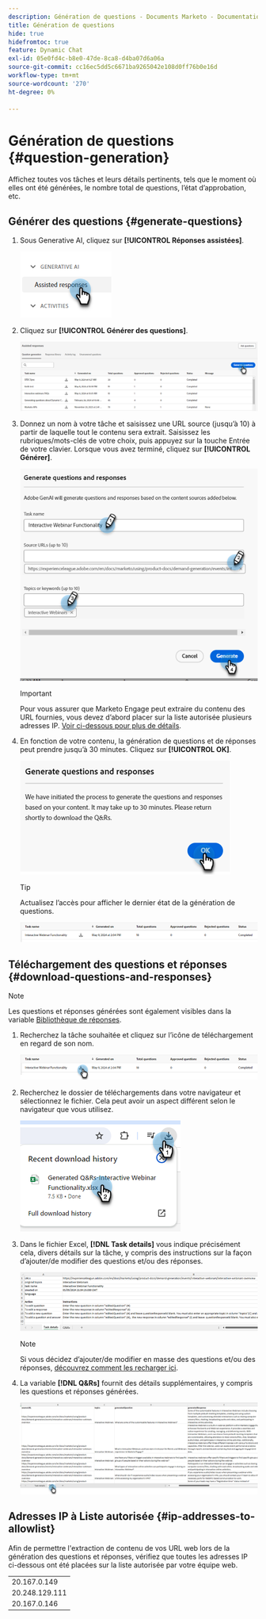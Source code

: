 ```yaml
---
description: Génération de questions - Documents Marketo - Documentation du produit
title: Génération de questions
hide: true
hidefromtoc: true
feature: Dynamic Chat
exl-id: 05e0fd4c-b8e0-47de-8ca8-d4ba07d6a06a
source-git-commit: cc16ec5dd5c6671ba9265042e108d0ff76b0e16d
workflow-type: tm+mt
source-wordcount: '270'
ht-degree: 0%

---
```


# Génération de questions {#question-generation}

Affichez toutes vos tâches et leurs détails pertinents, tels que le moment où elles ont été générées, le nombre total de questions, l’état d’approbation, etc.

## Générer des questions {#generate-questions}

1. Sous Generative AI, cliquez sur **[!UICONTROL Réponses assistées]**.

   ![](assets/question-generation-1.png)

1. Cliquez sur **[!UICONTROL Générer des questions]**.

   ![](assets/question-generation-2.png)

1. Donnez un nom à votre tâche et saisissez une URL source (jusqu’à 10) à partir de laquelle tout le contenu sera extrait. Saisissez les rubriques/mots-clés de votre choix, puis appuyez sur la touche Entrée de votre clavier. Lorsque vous avez terminé, cliquez sur **[!UICONTROL Générer]**.

   ![](assets/question-generation-3.png)

   >[!IMPORTANT]
   >
   >Pour vous assurer que Marketo Engage peut extraire du contenu des URL fournies, vous devez d’abord placer sur la liste autorisée plusieurs adresses IP. [Voir ci-dessous pour plus de détails](#ip-addresses-to-allowlist).

1. En fonction de votre contenu, la génération de questions et de réponses peut prendre jusqu’à 30 minutes. Cliquez sur **[!UICONTROL OK]**.

   ![](assets/question-generation-4.png)

   >[!TIP]
   >
   >Actualisez l’accès pour afficher le dernier état de la génération de questions.

   ![](assets/question-generation-5.png)

## Téléchargement des questions et réponses {#download-questions-and-responses}

>[!NOTE]
>
>Les questions et réponses générées sont également visibles dans la variable [Bibliothèque de réponses](/help/marketo/product-docs/demand-generation/dynamic-chat/generative-ai/response-library.md).

1. Recherchez la tâche souhaitée et cliquez sur l’icône de téléchargement en regard de son nom.

   ![](assets/question-generation-6.png)

1. Recherchez le dossier de téléchargements dans votre navigateur et sélectionnez le fichier. Cela peut avoir un aspect différent selon le navigateur que vous utilisez.

   ![](assets/question-generation-7.png)

1. Dans le fichier Excel, **[!DNL Task details]** vous indique précisément cela, divers détails sur la tâche, y compris des instructions sur la façon d’ajouter/de modifier des questions et/ou des réponses.

   ![](assets/question-generation-8.png)

   >[!NOTE]
   >
   >Si vous décidez d’ajouter/de modifier en masse des questions et/ou des réponses, [découvrez comment les recharger ici](/help/marketo/product-docs/demand-generation/dynamic-chat/generative-ai/response-library.md).

1. La variable **[!DNL Q&Rs]** fournit des détails supplémentaires, y compris les questions et réponses générées.

   ![](assets/question-generation-9.png)

## Adresses IP à Liste autorisée {#ip-addresses-to-allowlist}

Afin de permettre l&#39;extraction de contenu de vos URL web lors de la génération des questions et réponses, vérifiez que toutes les adresses IP ci-dessous ont été placées sur la liste autorisée par votre équipe web.

<table width="150">
  <tr>
    <td>20.167.0.149</td>
  </tr>
  <tr>
    <td>20.248.129.111</td>
  </tr>
  <tr>
    <td>20.167.0.146</td>
  </tr>
</table>
